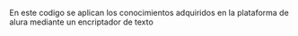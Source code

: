 En este codigo se aplican los conocimientos adquiridos en la plataforma de alura mediante un encriptador de texto 
